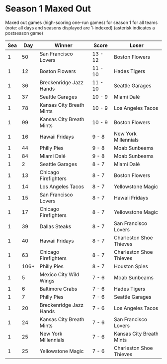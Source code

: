 # Season 1 Maxed Out



Maxed out games (high-scoring one-run games) for season 1 for all teams (note: all days and seasons displayed are 1-indexed) (asterisk indicates a postseason game)


| Sea | Day | Winner | Score | Loser | 
| ------ |------ |------ |------ |------ |
| 1 | 50 | San Francisco Lovers | 13 - 12 | Boston Flowers | 
| 1 | 12 | Boston Flowers | 11 - 10 | Hades Tigers | 
| 1 | 36 | Breckenridge Jazz Hands | 11 - 10 | Seattle Garages | 
| 1 | 37 | Seattle Garages | 10 - 9 | Miami Dalé | 
| 1 | 78 | Kansas City Breath Mints | 10 - 9 | Los Angeles Tacos | 
| 1 | 99 | Kansas City Breath Mints | 10 - 9 | Boston Flowers | 
| 1 | 16 | Hawaii Fridays | 9 - 8 | New York Millennials | 
| 1 | 44 | Philly Pies | 9 - 8 | Moab Sunbeams | 
| 1 | 84 | Miami Dalé | 9 - 8 | Moab Sunbeams | 
| 1 | 2 | Seattle Garages | 8 - 7 | Miami Dalé | 
| 1 | 13 | Chicago Firefighters | 8 - 7 | Boston Flowers | 
| 1 | 14 | Los Angeles Tacos | 8 - 7 | Yellowstone Magic | 
| 1 | 15 | San Francisco Lovers | 8 - 7 | Hawaii Fridays | 
| 1 | 17 | Chicago Firefighters | 8 - 7 | Yellowstone Magic | 
| 1 | 39 | Dallas Steaks | 8 - 7 | San Francisco Lovers | 
| 1 | 40 | Hawaii Fridays | 8 - 7 | Charleston Shoe Thieves | 
| 1 | 63 | Chicago Firefighters | 8 - 7 | Charleston Shoe Thieves | 
| 1 | 106* | Philly Pies | 8 - 7 | Houston Spies | 
| 1 | 5 | Mexico City Wild Wings | 7 - 6 | Moab Sunbeams | 
| 1 | 6 | Baltimore Crabs | 7 - 6 | Hades Tigers | 
| 1 | 7 | Philly Pies | 7 - 6 | Seattle Garages | 
| 1 | 20 | Breckenridge Jazz Hands | 7 - 6 | Los Angeles Tacos | 
| 1 | 24 | Kansas City Breath Mints | 7 - 6 | San Francisco Lovers | 
| 1 | 25 | New York Millennials | 7 - 6 | Kansas City Breath Mints | 
| 1 | 25 | Yellowstone Magic | 7 - 6 | Charleston Shoe Thieves | 


